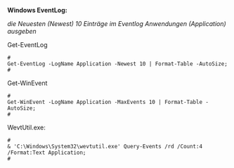 **Windows EventLog:**

_die Neuesten (Newest) 10 Einträge im Eventlog Anwendungen (Application) ausgeben_

Get-EventLog

```
#
Get-EventLog -LogName Application -Newest 10 | Format-Table -AutoSize;
#
```

Get-WinEvent

```
#
Get-WinEvent -LogName Application -MaxEvents 10 | Format-Table -AutoSize;
#

```

WevtUtil.exe:

```
#
& 'C:\Windows\System32\wevtutil.exe' Query-Events /rd /Count:4 /Format:Text Application;
#
```
